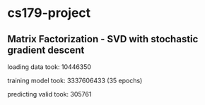 # cs179-project

## Matrix Factorization - SVD with stochastic gradient descent 

loading data took: 10446350

training model took: 3337606433 (35 epochs)

predicting valid took: 305761

